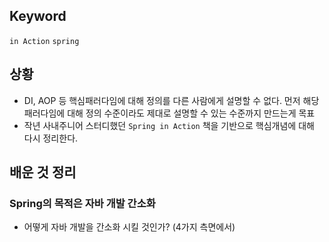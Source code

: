 ## Keyword
`in Action` `spring`

## 상황
- DI, AOP 등 핵심패러다임에 대해 정의를 다른 사람에게 설명할 수 없다. 먼저 해당 패러다임에 대해 정의 수준이라도 제대로 설명할 수 있는 수준까지 만드는게 목표
- 작년 사내주니어 스터디했던 `Spring in Action` 책을 기반으로 핵심개념에 대해 다시 정리한다.

## 배운 것 정리 
### Spring의 목적은 자바 개발 간소화
- 어떻게 자바 개발을 간소화 시킬 것인가? (4가지 측면에서)